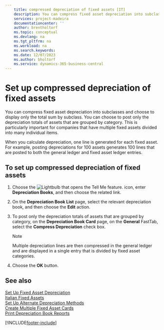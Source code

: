 ```yaml
---
    title: compressed depreciation of fixed assets [IT]
    description: You can compress fixed asset depreciation into subclasses and choose to display only the total sum by subclass.
    services: project-madeira 
    documentationcenter: ''
    author: brentholtorf
    ms.topic: conceptual
    ms.devlang: na
    ms.tgt_pltfrm: na
    ms.workload: na
    ms.search.keywords:
    ms.date: 12/07/2023
    ms.author: bholtorf
    ms.service: dynamics-365-business-central
---
```


# Set up compressed depreciation of fixed assets
You can compress fixed asset depreciation into subclasses and choose to display only the total sum by subclass. You can choose to post only the depreciation totals of assets that are grouped by category. This is particularly important for companies that have multiple fixed assets divided into many individual items.  

When you calculate depreciation, one line is generated for each fixed asset. For example, posting depreciations for 100 assets generates 100 lines that are posted to both the general ledger and fixed asset ledger entries.  

## To set up compressed depreciation of fixed assets  

1.  Choose the ![Lightbulb that opens the Tell Me feature.](../../media/ui-search/search_small.png "Tell me what you want to do") icon, enter **Depreciation Books**, and then choose the related link.  
2.  On the **Depreciation Book List** page, select the relevant depreciation book, and then choose the **Edit** action.  
3.  To post only the depreciation totals of assets that are grouped by category, on the **Depreciation Book Card** page, on the **General** FastTab, select the **Compress Depreciation** check box.  

    > [!NOTE]  
    >  Multiple depreciation lines are then compressed in the general ledger and are displayed in a single entry that is divided by fixed asset categories.  

4.  Choose the **OK** button.  

## See also  
 [Set Up Fixed Asset Depreciation](../../fa-how-setup-depreciation.md)   
 [Italian Fixed Assets](italian-fixed-assets.md)   
 [Set Up Alternate Depreciation Methods](how-to-set-up-alternate-depreciation-methods.md)   
 [Create Multiple Fixed Asset Cards](how-to-create-multiple-fixed-asset-cards.md)   
 [Print Depreciation Book Reports](how-to-print-depreciation-book-reports.md)


[!INCLUDE[footer-include](../../includes/footer-banner.md)]